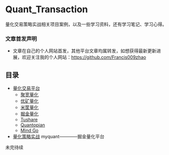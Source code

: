 # Quant_Transaction
量化交易策略实战相关项目案例，以及一些学习资料，还有学习笔记、学习心得。

### 文章首发声明

* 文章在自己的个人网站首发，其他平台文章均属转发，如想获得最新更新进展，欢迎关注我的个人网站：https://github.com/Francis009zhao

## 目录

* [量化交易平台](#量化交易平台)
    * [聚宽量化](https://www.joinquant.com/ "悬停显示")
    * [优矿量化](https://uqer.io/ "悬停显示")
    * [米筐量化](https://www.ricequant.com "悬停显示")
    * [掘金量化](https://www.myquant.cn/ "悬停显示")
    * [Tushare](https://tushare.pro/ "悬停显示")
    * [Quantopian](https://www.quantopian.com/ "悬停显示")
    * [Mind Go](http://quant.10jqka.com.cn/platform/html/home.html "悬停显示")
* [量化策略实战](#量化策略实战)
    myquant————掘金量化平台

未完待续

